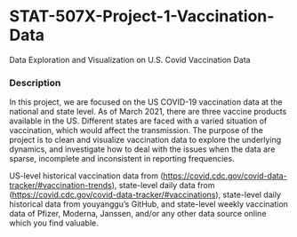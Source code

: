 # STAT-507X-Project-1-Vaccination-Data
Data Exploration and Visualization on U.S. Covid Vaccination Data

### Description
In this project, we are focused on the US COVID-19 vaccination data at the national and state level.
As of March 2021, there are three vaccine products available in the US. Different states are faced with a varied situation of vaccination, 
which would affect the transmission.
The purpose of the project is to clean and visualize vaccination data to explore the underlying dynamics, and investigate how to deal with the
issues when the data are sparse, incomplete and inconsistent in reporting frequencies. 

US-level historical vaccination data from
(https://covid.cdc.gov/covid-data-tracker/#vaccination-trends), state-level daily data from
(https://covid.cdc.gov/covid-data-tracker/#vaccinations), state-level daily historical data
from youyanggu’s GitHub, and state-level weekly vaccination data of Pfizer, Moderna,
Janssen, and/or any other data source online which you find valuable.
